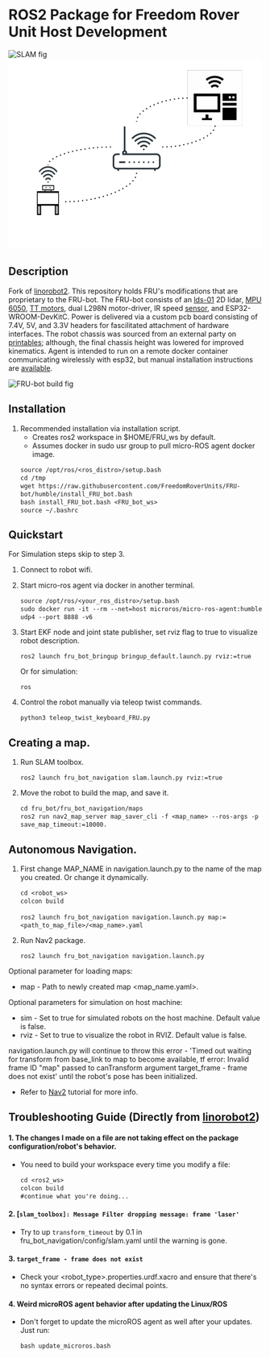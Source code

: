 # ROS2 Package for Freedom Rover Unit Host Development
![SLAM fig](docs/linorobot2.gif)
![Telecommunication fig](docs/communication_fig.png)
## Description
Fork of [linorobot2](https://github.com/linorobot/linorobot2). This repository holds FRU's modifications that are proprietary to the FRU-bot. The FRU-bot consists of an [lds-01](https://emanual.robotis.com/docs/en/platform/turtlebot3/appendix_lds_01/) 2D lidar, [MPU 6050](https://www.sparkfun.com/products/10937), [TT motors](https://www.adafruit.com/product/3777), dual L298N motor-driver, IR speed [sensor](https://docs.sunfounder.com/projects/ultimate-sensor-kit/en/latest/components_basic/18-component_speed.html), and ESP32-WROOM-DevKitC. Power is delivered via a custom pcb board consisting of 7.4V, 5V, and 3.3V headers for fascilitated attachment of hardware interfaces. The robot chassis was sourced from an external party on [printables](https://www.printables.com/en/model/355730-two-wheeled-robot-chassis); although, the final chassis height was lowered for improved kinematics. Agent is intended to run on a remote docker container communicating wirelessly with esp32, but manual installation instructions are [available](ROBOT_INSTALLATION.md).

![FRU-bot build fig](docs/Build_fig_w_back.png)

## Installation
1. Recommended installation via installation script.
   * Creates ros2 workspace in $HOME/FRU_ws by default.
   * Assumes docker in sudo usr group to pull micro-ROS agent docker image.
   ```
   source /opt/ros/<ros_distro>/setup.bash
   cd /tmp
   wget https://raw.githubusercontent.com/FreedomRoverUnits/FRU-bot/humble/install_FRU_bot.bash
   bash install_FRU_bot.bash <FRU_bot_ws>
   source ~/.bashrc
   ```

## Quickstart
For Simulation steps skip to step 3.
1. Connect to robot wifi.
2. Start micro-ros agent via docker in another terminal.
   ```
   source /opt/ros/<your_ros_distro>/setup.bash
   sudo docker run -it --rm --net=host microros/micro-ros-agent:humble udp4 --port 8888 -v6
   ```

3. Start EKF node and joint state publisher, set rviz flag to true to visualize robot description.
   ```
   ros2 launch fru_bot_bringup bringup_default.launch.py rviz:=true
   ```
   Or for simulation:
   ```
   ros
   ```
4. Control the robot manually via teleop twist commands.
   ```
   python3 teleop_twist_keyboard_FRU.py
   ```

## Creating a map. 

1. Run SLAM toolbox.
   ```
   ros2 launch fru_bot_navigation slam.launch.py rviz:=true
   ``` 
2. Move the robot to build the map, and save it.
   ```
   cd fru_bot/fru_bot_navigation/maps
   ros2 run nav2_map_server map_saver_cli -f <map_name> --ros-args -p save_map_timeout:=10000.
   ```

## Autonomous Navigation.
1. First change MAP_NAME in navigation.launch.py to the name of the map you created. Or change it dynamically.
   ```
   cd <robot_ws>
   colcon build

   ros2 launch fru_bot_navigation navigation.launch.py map:=<path_to_map_file>/<map_name>.yaml
   ```
2. Run Nav2 package.
   ```
   ros2 launch fru_bot_navigation navigation.launch.py
   ```

Optional parameter for loading maps:

* map - Path to newly created map <map_name.yaml>.
  
Optional parameters for simulation on host machine:

* sim - Set to true for simulated robots on the host machine. Default value is false.
* rviz - Set to true to visualize the robot in RVIZ. Default value is false.

navigation.launch.py will continue to throw this error - 'Timed out waiting for transform from base_link to map to become available, tf error: Invalid frame ID "map" passed to canTransform argument target_frame - frame does not exist' until the robot's pose has been initialized.
- Refer to [Nav2](https://navigation.ros.org/tutorials/docs/navigation2_on_real_turtlebot3.html#initialize-the-location-of-turtlebot-3) tutorial for more info.
## Troubleshooting Guide (Directly from [linorobot2](https://github.com/linorobot/linorobot2))
#### 1. The changes I made on a file are not taking effect on the package configuration/robot's behavior.
- You need to build your workspace every time you modify a file:

   ```
   cd <ros2_ws>
   colcon build
   #continue what you're doing...
   ```

#### 2. [`slam_toolbox]: Message Filter dropping message: frame 'laser'`
- Try to up `transform_timeout` by 0.1 in fru_bot_navigation/config/slam.yaml until the warning is gone.


#### 3. `target_frame - frame does not exist`
- Check your <robot_type>.properties.urdf.xacro and ensure that there's no syntax errors or repeated decimal points.

#### 4. Weird microROS agent behavior after updating the Linux/ROS
- Don't forget to update the microROS agent as well after your updates. Just run:
    
   ```
   bash update_microros.bash
   ```
